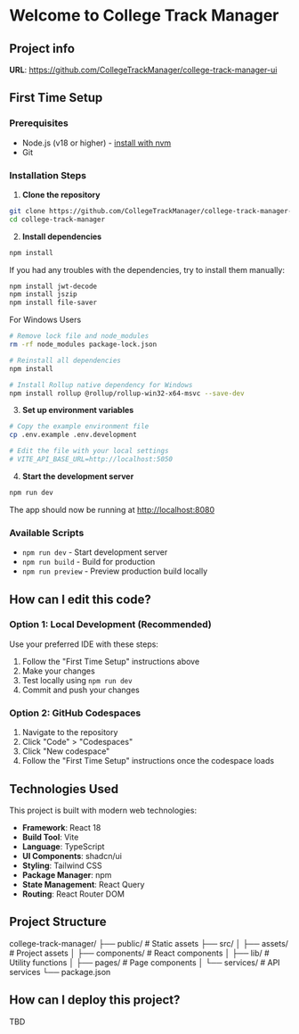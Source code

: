 # Welcome to College Track Manager

## Project info

**URL**: https://github.com/CollegeTrackManager/college-track-manager-ui

## First Time Setup

### Prerequisites
- Node.js (v18 or higher) - [install with nvm](https://github.com/nvm-sh/nvm#installing-and-updating)
- Git

### Installation Steps

1. **Clone the repository**
```sh
git clone https://github.com/CollegeTrackManager/college-track-manager-ui.git
cd college-track-manager
```

2. **Install dependencies**
```sh
npm install
```
 If you had any troubles with the dependencies, try to install them manually:
```sh
npm install jwt-decode
npm install jszip
npm install file-saver
```

For Windows Users
```sh
# Remove lock file and node_modules
rm -rf node_modules package-lock.json

# Reinstall all dependencies
npm install

# Install Rollup native dependency for Windows
npm install rollup @rollup/rollup-win32-x64-msvc --save-dev
```

3. **Set up environment variables**
```sh
# Copy the example environment file
cp .env.example .env.development

# Edit the file with your local settings
# VITE_API_BASE_URL=http://localhost:5050
```

4. **Start the development server**
```sh
npm run dev
```

The app should now be running at [http://localhost:8080](http://localhost:8080)

### Available Scripts

- `npm run dev` - Start development server
- `npm run build` - Build for production
- `npm run preview` - Preview production build locally

## How can I edit this code?

### Option 1: Local Development (Recommended)

Use your preferred IDE with these steps:

1. Follow the "First Time Setup" instructions above
2. Make your changes
3. Test locally using `npm run dev`
4. Commit and push your changes


### Option 2: GitHub Codespaces

1. Navigate to the repository
2. Click "Code" > "Codespaces"
3. Click "New codespace"
4. Follow the "First Time Setup" instructions once the codespace loads

## Technologies Used

This project is built with modern web technologies:

- **Framework**: React 18
- **Build Tool**: Vite
- **Language**: TypeScript
- **UI Components**: shadcn/ui
- **Styling**: Tailwind CSS
- **Package Manager**: npm
- **State Management**: React Query
- **Routing**: React Router DOM

## Project Structure

college-track-manager/
├── public/ # Static assets
├── src/
│ ├── assets/ # Project assets
│ ├── components/ # React components
│ ├── lib/ # Utility functions
│ ├── pages/ # Page components
│ └── services/ # API services
└── package.json


## How can I deploy this project?
TBD
